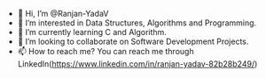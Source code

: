 - 👋 Hi, I’m @Ranjan-YadaV
- 👀 I’m interested in Data Structures, Algorithms and Programming.
- 🌱 I’m currently learning C and Algorithm.
- 💞️ I’m looking to collaborate on Software Development Projects.
- 📫 How to reach me? You can reach me through LinkedIn(https://www.linkedin.com/in/ranjan-yadav-82b28b249/)

<!---
Rohit-YV/Rohit-YV is a ✨ special ✨ repository because its `README.md` (this file) appears on your GitHub profile.
You can click the Preview link to take a look at your changes.
--->
